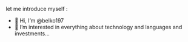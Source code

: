 let me introduce myself  :
- 👋 Hi, I’m @belko197
- 👀 I’m interested in everything about technology and languages and investments...


  

<!---
belko197/belko197 is a ✨ special ✨ repository because its `README.md` (this file) appears on your GitHub profile.
You can click the Preview link to take a look at your changes.
--->
